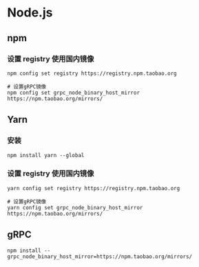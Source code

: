 # Node.js

## npm

### 设置 registry 使用国内镜像

```shell
npm config set registry https://registry.npm.taobao.org

# 设置gRPC镜像
npm config set grpc_node_binary_host_mirror https://npm.taobao.org/mirrors/
```

## Yarn

### 安装

```shell
npm install yarn --global
```

### 设置 registry 使用国内镜像

```shell
yarn config set registry https://registry.npm.taobao.org

# 设置gRPC镜像
yarn config set grpc_node_binary_host_mirror https://npm.taobao.org/mirrors/
```

## gRPC

```shell
npm install --grpc_node_binary_host_mirror=https://npm.taobao.org/mirrors/
```
